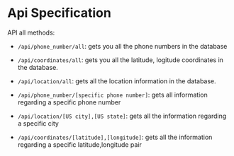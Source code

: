 # Api Specification

API all methods:

* `/api/phone_number/all`: gets you all the phone numbers in the database

* `/api/coordinates/all`: gets you all the latitude, logitude coordinates in the database.

* `/api/location/all`: gets all the location information in the database.

* `/api/phone_number/[specific phone number]`: gets all information regarding a specific phone number

* `/api/location/[US city],[US state]`: gets all the information regarding a specific city

* `/api/coordinates/[latitude],[longitude]`: gets all the information regarding a specific latitude,longitude pair
